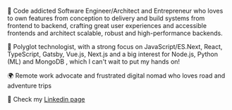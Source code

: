 🚀 Code addicted Software Engineer/Architect and Entrepreneur who loves to own features from conception to delivery and build systems from frontend to backend, crafting great user experiences and accessible frontends and architect scalable, robust and high-performance backends.

🦄 Polyglot technologist, with a strong focus on JavaScript/ES.Next, React, TypeScript, Gatsby, Vue.js, Next.js and a big interest for Node.js, Python (ML) and MongoDB , which I can't wait to put my hands on!

🌍 Remote work advocate and frustrated digital nomad who loves road and adventure trips

📜 Check my [Linkedin page](https://www.linkedin.com/in/fabio-c-61a490190/)
